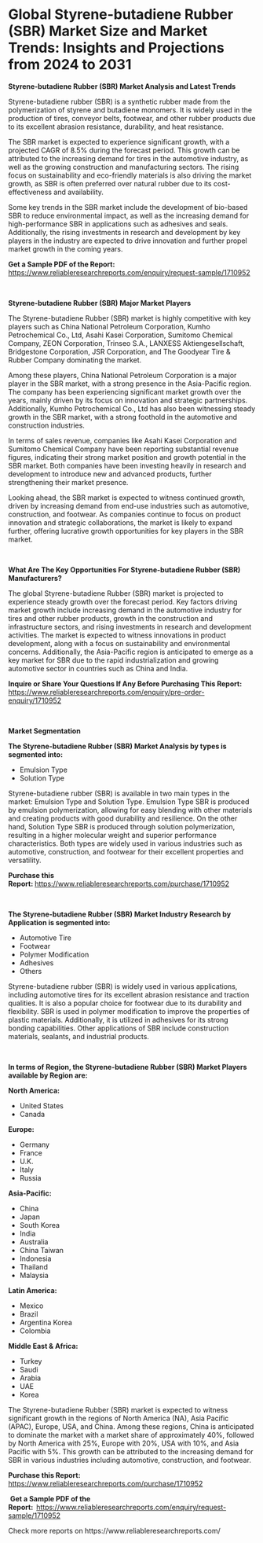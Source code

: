 <p><h1>Global Styrene-butadiene Rubber (SBR) Market Size and Market Trends: Insights and Projections from 2024 to 2031</h1></p><p><strong>Styrene-butadiene Rubber (SBR) Market Analysis and Latest Trends</strong></p>
<p><p>Styrene-butadiene rubber (SBR) is a synthetic rubber made from the polymerization of styrene and butadiene monomers. It is widely used in the production of tires, conveyor belts, footwear, and other rubber products due to its excellent abrasion resistance, durability, and heat resistance.</p><p>The SBR market is expected to experience significant growth, with a projected CAGR of 8.5% during the forecast period. This growth can be attributed to the increasing demand for tires in the automotive industry, as well as the growing construction and manufacturing sectors. The rising focus on sustainability and eco-friendly materials is also driving the market growth, as SBR is often preferred over natural rubber due to its cost-effectiveness and availability.</p><p>Some key trends in the SBR market include the development of bio-based SBR to reduce environmental impact, as well as the increasing demand for high-performance SBR in applications such as adhesives and seals. Additionally, the rising investments in research and development by key players in the industry are expected to drive innovation and further propel market growth in the coming years.</p></p>
<p><strong>Get a Sample PDF of the Report:&nbsp;</strong> <a href="https://www.reliableresearchreports.com/enquiry/request-sample/1710952">https://www.reliableresearchreports.com/enquiry/request-sample/1710952</a></p>
<p>&nbsp;</p>
<p><strong>Styrene-butadiene Rubber (SBR) Major Market Players</strong></p>
<p><p>The Styrene-butadiene Rubber (SBR) market is highly competitive with key players such as China National Petroleum Corporation, Kumho Petrochemical Co., Ltd, Asahi Kasei Corporation, Sumitomo Chemical Company, ZEON Corporation, Trinseo S.A., LANXESS Aktiengesellschaft, Bridgestone Corporation, JSR Corporation, and The Goodyear Tire & Rubber Company dominating the market.</p><p>Among these players, China National Petroleum Corporation is a major player in the SBR market, with a strong presence in the Asia-Pacific region. The company has been experiencing significant market growth over the years, mainly driven by its focus on innovation and strategic partnerships. Additionally, Kumho Petrochemical Co., Ltd has also been witnessing steady growth in the SBR market, with a strong foothold in the automotive and construction industries.</p><p>In terms of sales revenue, companies like Asahi Kasei Corporation and Sumitomo Chemical Company have been reporting substantial revenue figures, indicating their strong market position and growth potential in the SBR market. Both companies have been investing heavily in research and development to introduce new and advanced products, further strengthening their market presence.</p><p>Looking ahead, the SBR market is expected to witness continued growth, driven by increasing demand from end-use industries such as automotive, construction, and footwear. As companies continue to focus on product innovation and strategic collaborations, the market is likely to expand further, offering lucrative growth opportunities for key players in the SBR market.</p></p>
<p>&nbsp;</p>
<p><strong>What Are The Key Opportunities For Styrene-butadiene Rubber (SBR) Manufacturers?</strong></p>
<p><p>The global Styrene-butadiene Rubber (SBR) market is projected to experience steady growth over the forecast period. Key factors driving market growth include increasing demand in the automotive industry for tires and other rubber products, growth in the construction and infrastructure sectors, and rising investments in research and development activities. The market is expected to witness innovations in product development, along with a focus on sustainability and environmental concerns. Additionally, the Asia-Pacific region is anticipated to emerge as a key market for SBR due to the rapid industrialization and growing automotive sector in countries such as China and India.</p></p>
<p><strong>Inquire or Share Your Questions If Any Before Purchasing This Report:</strong> <a href="https://www.reliableresearchreports.com/enquiry/pre-order-enquiry/1710952">https://www.reliableresearchreports.com/enquiry/pre-order-enquiry/1710952</a></p>
<p>&nbsp;</p>
<p><strong>Market Segmentation</strong></p>
<p><strong>The Styrene-butadiene Rubber (SBR) Market Analysis by types is segmented into:</strong></p>
<p><ul><li>Emulsion Type</li><li>Solution Type</li></ul></p>
<p><p>Styrene-butadiene rubber (SBR) is available in two main types in the market: Emulsion Type and Solution Type. Emulsion Type SBR is produced by emulsion polymerization, allowing for easy blending with other materials and creating products with good durability and resilience. On the other hand, Solution Type SBR is produced through solution polymerization, resulting in a higher molecular weight and superior performance characteristics. Both types are widely used in various industries such as automotive, construction, and footwear for their excellent properties and versatility.</p></p>
<p><strong>Purchase this Report:&nbsp;</strong><a href="https://www.reliableresearchreports.com/purchase/1710952">https://www.reliableresearchreports.com/purchase/1710952</a></p>
<p>&nbsp;</p>
<p><strong>The Styrene-butadiene Rubber (SBR) Market Industry Research by Application is segmented into:</strong></p>
<p><ul><li>Automotive Tire</li><li>Footwear</li><li>Polymer Modification</li><li>Adhesives</li><li>Others</li></ul></p>
<p><p>Styrene-butadiene rubber (SBR) is widely used in various applications, including automotive tires for its excellent abrasion resistance and traction qualities. It is also a popular choice for footwear due to its durability and flexibility. SBR is used in polymer modification to improve the properties of plastic materials. Additionally, it is utilized in adhesives for its strong bonding capabilities. Other applications of SBR include construction materials, sealants, and industrial products.</p></p>
<p>&nbsp;</p>
<p><strong>In terms of Region, the Styrene-butadiene Rubber (SBR) Market Players available by Region are:</strong></p>
<p>
    <p> <strong> North America: </strong>
        <ul>
            <li>United States</li>
            <li>Canada</li>
        </ul>
        </p> 
    <p> <strong> Europe: </strong>
        <ul>
            <li>Germany</li>
            <li>France</li>
            <li>U.K.</li>
            <li>Italy</li>
            <li>Russia</li>
        </ul>
        </p> 
    <p> <strong> Asia-Pacific: </strong>
        <ul>
            <li>China</li>
            <li>Japan</li>
            <li>South Korea</li>
            <li>India</li>
            <li>Australia</li>
            <li>China Taiwan</li>
            <li>Indonesia</li>
            <li>Thailand</li>
            <li>Malaysia</li>
        </ul>
        </p> 
    <p> <strong> Latin America: </strong>
        <ul>
            <li>Mexico</li>
            <li>Brazil</li>
            <li>Argentina Korea</li>
            <li>Colombia</li>
        </ul>
        </p> 
    <p> <strong> Middle East & Africa: </strong>
        <ul>
            <li>Turkey</li>
            <li>Saudi</li>
            <li>Arabia</li>
            <li>UAE</li>
            <li>Korea</li>
        </ul>
    </p>
    </p>
<p><p>The Styrene-butadiene Rubber (SBR) market is expected to witness significant growth in the regions of North America (NA), Asia Pacific (APAC), Europe, USA, and China. Among these regions, China is anticipated to dominate the market with a market share of approximately 40%, followed by North America with 25%, Europe with 20%, USA with 10%, and Asia Pacific with 5%. This growth can be attributed to the increasing demand for SBR in various industries including automotive, construction, and footwear.</p></p>
<p><strong>Purchase this Report: </strong><a href="https://www.reliableresearchreports.com/purchase/1710952">https://www.reliableresearchreports.com/purchase/1710952</a></p>
<p>&nbsp;<strong>Get a Sample PDF of the Report:&nbsp;&nbsp;</strong><a href="https://www.reliableresearchreports.com/enquiry/request-sample/1710952">https://www.reliableresearchreports.com/enquiry/request-sample/1710952</a></p>
<p><strong></strong></p>
<p>Check more reports on https://www.reliableresearchreports.com/</p>